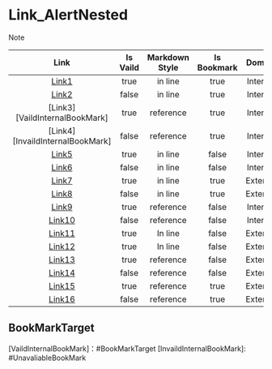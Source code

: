 # Link_AlertNested

> [!NOTE] 
> | Link | Is Vaild | Markdown Style | Is Bookmark | Domain |
> |:----:|:--------:|:--------------:|:-----------:|:-----------:|
> | [Link1](#BookMarkTarget) | true | in line | true | Internal |
> | [Link2](https://www.google.com#sbtc) | false | in line | true | Internal |
> | [Link3][VaildInternalBookMark] | true | reference | true | Internal |
> | [Link4][InvaildInternalBookMark] | false | reference | true | Internal |
> | [Link5](TestLink.md) | true | in line | false | Internal |
> | [Link6](/123/456) | false | in line | false | Internal |
> | [Link7](https://www.google.com#sbtc) | true | in line | true | External |
> | [Link8](https://www.google.com#UnavaliableBookMark) | false | in line | true | External |
> | [Link9][VaildInternalLink] | true | reference | false | Internal |
> | [Link10][InvaildInternalLink] | false | reference | false | Internal |
> | [Link11](https://www.google.com/) | true | In line | false | External |
> | [Link12](https://www.google.com/404) | true | In line | false | External 
> | [Link13][VaildExternalLink] | true | reference | false | External |
> | [Link14][InvaildExternalLink] | false | reference | false | External |
> | [Link15][VaildExternalBookMark] | true | reference | true | External |
> | [Link16][InvaildExternalBookMark] | false | reference | true | External |  

## BookMarkTarget

[VaildInternalLink]: TestLink.md 
[InvaildInternalLink]: /123/456  
[VaildExternalLink]: https://www.google.com/  
[InvaildExternalLink]: https://www.google.com/404
[VaildInternalBookMark]：#BookMarkTarget
[InvaildInternalBookMark]: #UnavaliableBookMark 

[VaildExternalBookMark]: https://www.google.com#sbtc  
[InvaildExternalBookMark]: https://www.google.com#UnavaliableBookMark  